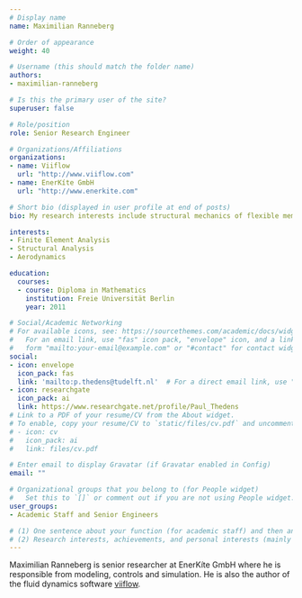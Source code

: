 ```yaml
---
# Display name
name: Maximilian Ranneberg

# Order of appearance
weight: 40

# Username (this should match the folder name)
authors:
- maximilian-ranneberg

# Is this the primary user of the site?
superuser: false

# Role/position
role: Senior Research Engineer

# Organizations/Affiliations
organizations:
- name: Viiflow
  url: "http://www.viiflow.com"
- name: EnerKíte GmbH
  url: "http://www.enerkite.com"

# Short bio (displayed in user profile at end of posts)
bio: My research interests include structural mechanics of flexible membrane wings.

interests:
- Finite Element Analysis
- Structural Analysis
- Aerodynamics

education:
  courses:
  - course: Diploma in Mathematics
    institution: Freie Universität Berlin
    year: 2011

# Social/Academic Networking
# For available icons, see: https://sourcethemes.com/academic/docs/widgets/#icons
#   For an email link, use "fas" icon pack, "envelope" icon, and a link in the
#   form "mailto:your-email@example.com" or "#contact" for contact widget.
social:
- icon: envelope
  icon_pack: fas
  link: 'mailto:p.thedens@tudelft.nl'  # For a direct email link, use "mailto:test@example.org".
- icon: researchgate
  icon_pack: ai
  link: https://www.researchgate.net/profile/Paul_Thedens
# Link to a PDF of your resume/CV from the About widget.
# To enable, copy your resume/CV to `static/files/cv.pdf` and uncomment the lines below.  
# - icon: cv
#   icon_pack: ai
#   link: files/cv.pdf

# Enter email to display Gravatar (if Gravatar enabled in Config)
email: ""

# Organizational groups that you belong to (for People widget)
#   Set this to `[]` or comment out if you are not using People widget.  
user_groups:
- Academic Staff and Senior Engineers

# (1) One sentence about your function (for academic staff) and then another sentence about your role(s) within the training network
# (2) Research interests, achievements, and personal interests (mainly for researchers)
---
```


Maximilian Ranneberg is senior researcher at EnerKíte GmbH where he is responsible from modeling, controls and simulation. He is also the author of the fluid dynamics software [viiflow](http://www.viiflow.com/).

